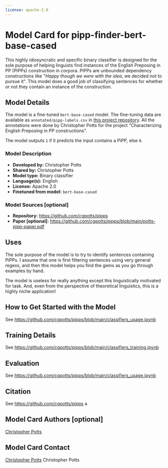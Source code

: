 ```yaml
---
license: apache-2.0
---
```


# Model Card for pipp-finder-bert-base-cased

This highly idiosyncratic and specific binary classifier is designed for the sole purpose of helping linguists find instances of the English Preposing in PP (PiPPs) construction in corpora. PiPPs are unbounded dependency constructions like "_Happy though we were with the idea_, we decided not to pursue it". This model does a good job of classifying sentences for whether or not they contain an instance of the construction. 


## Model Details

The model is a fine-tuned `bert-base-cased` model. The fine-tuning data are available as `annotated/pipp-labels.csv` in [this project repository](https://github.com/cgpotts/pipps). All the annotations were done by Christopher Potts for the project "Characterizing English Preposing in PP constructions".

The model outputs `1` if it predicts the input contains a PiPP, else `0`.

### Model Description

- **Developed by:** Christopher Potts
- **Shared by:** Christopher Potts
- **Model type:** Binary classifier
- **Language(s):** English
- **License:** Apache 2.0
- **Finetuned from model:** `bert-base-cased`

### Model Sources [optional]

<!-- Provide the basic links for the model. -->

- **Repository:** https://github.com/cgpotts/pipps
- **Paper [optional]:** https://github.com/cgpotts/pipps/blob/main/potts-pipp-paper.pdf


## Uses

The sole purpose of the model is to try to identify sentences containing PiPPs. I assume that one is first filtering sentences using very general regexs, and then this model helps you find the gems as you go through examples by hand.

The model is useless for really anything except this linguistically motivated for task. And, even from the perspective of theoretical linguistics, this is a highly niche application!


## How to Get Started with the Model

See https://github.com/cgpotts/pipps/blob/main/classifiers_usage.ipynb

## Training Details

See https://github.com/cgpotts/pipps/blob/main/classifiers_training.ipynb

## Evaluation

See https://github.com/cgpotts/pipps/blob/main/classifiers_usage.ipynb

## Citation

See https://github.com/cgpotts/pipps
a

## Model Card Authors [optional]

[Christopher Potts](https://web.stanford.edu/~cgpotts/)

## Model Card Contact

[Christopher Potts](https://web.stanford.edu/~cgpotts/) Christopher Potts


